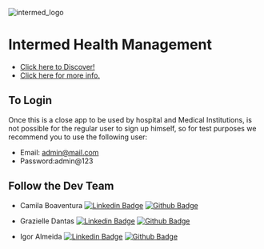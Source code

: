 ![intermed_logo](https://res.cloudinary.com/ialmeida/image/upload/v1621466765/pictures/file_jkokm6.png)

# Intermed Health Management 

 
- [Click here to Discover!](https://intermed.netlify.app/)
- [Click here for more info.](https://www.canva.com/design/DAEfBt5I76Q/ceJu0pwSFlj6vx6X1H4T1A/view?utm_content=DAEfBt5I76Q&utm_campaign=designshare&utm_medium=link&utm_source=publishpresent)


## To Login 

Once this is a close app to be used by hospital and Medical Institutions, is not possible for the regular user to sign up himself, so for test purposes we recommend you to use the following user:

- Email: admin@mail.com
- Password:admin@123


## Follow the Dev Team
- Camila Boaventura   [![Linkedin Badge](https://img.shields.io/badge/-LinkedIn-blue?style=flat-square&logo=Linkedin&logoColor=white&link=https://www.linkedin.com/in/camilaboaventura/)](https://www.linkedin.com/in/camilaboaventura/) [![Github Badge](https://img.shields.io/github/followers/camilamboaventura?style=social&link=https://github.com/camilamboaventura/)](https://github.com/camilamboaventura)



- Grazielle Dantas   [![Linkedin Badge](https://img.shields.io/badge/-LinkedIn-blue?style=flat-square&logo=Linkedin&logoColor=white&link=https://www.linkedin.com/in/trolleza/)](https://www.linkedin.com/in/trolleza/) [![Github Badge](https://img.shields.io/github/followers/Trolleza?style=social&link=https://github.com/Trolleza/)](https://github.com/Trolleza)


- Igor Almeida  [![Linkedin Badge](https://img.shields.io/badge/-LinkedIn-blue?style=flat-square&logo=Linkedin&logoColor=white&link=https://www.linkedin.com/in/ialmeidapb/)](https://www.linkedin.com/in/ialmeidapb/)  [![Github Badge](https://img.shields.io/github/followers/ialmeidapb?style=social&link=https://github.com/ialmeidapb/)](https://github.com/ialmeidapb)

